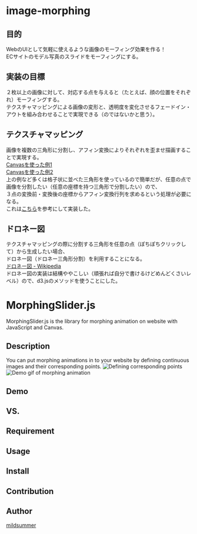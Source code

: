 # image-morphing

## 目的
WebのUIとして気軽に使えるような画像のモーフィング効果を作る！  
ECサイトのモデル写真のスライドをモーフィングにする。

## 実装の目標
２枚以上の画像に対して、対応する点を与えると（たとえば、顔の位置をそれぞれ）モーフィングする。    
テクスチャマッピングによる画像の変形と、透明度を変化させるフェードイン・アウトを組み合わせることで実現できる（のではないかと思う）。

## テクスチャマッピング
画像を複数の三角形に分割し、アフィン変換によりそれぞれを歪ませ描画することで実現する。  
[Canvasを使った例1](http://akibahideki.com/blog/html5-canvas-1/canvas.html)  
[Canvasを使った例2](http://jsdo.it/yaju3D/oZC3)  
上の例など多くは格子状に並べた三角形を使っているので簡単だが、任意の点で画像を分割したい（任意の座標を持つ三角形で分割したい）ので、  
３点の変換前・変換後の座標からアフィン変換行列を求めるという処理が必要になる。  
これは[こちら](http://masabloggers.blogspot.jp/2013/01/php_19.html)を参考にして実装した。

## ドロネー図
テクスチャマッピングの際に分割する三角形を任意の点（ぽちぽちクリックして）から生成したい場合、  
ドロネー図（ドロネー三角形分割）を利用することになる。  
[ドロネー図 - Wikipedia](http://ja.wikipedia.org/wiki/%E3%83%89%E3%83%AD%E3%83%8D%E3%83%BC%E5%9B%B3)  
ドロネー図の実装は結構ややこしい（頑張れば自分で書けるけどめんどくさいレベル）ので、d3.jsのメソッドを使うことにした。  

MorphingSlider.js
====

MorphingSlider.js is the library for morphing animation on website with JavaScript and Canvas.

## Description
You can put morphing animations in to your website by defining continuous images and their corresponding points.
![Defining corresponding points](https://github.com/MorphingSliderJS/MorphingSliderJS/wiki/images/sample.png)
![Demo gif of morphing animation](https://github.com/MorphingSliderJS/MorphingSliderJS/wiki/images/demo.gif)

## Demo

## VS.

## Requirement

## Usage

## Install

## Contribution

## Author
[mildsummer](https://github.com/mildsummer)
